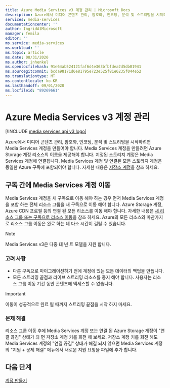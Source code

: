 ```yaml
---
title: Azure Media Services v3 계정 관리 | Microsoft Docs
description: Azure에서 미디어 콘텐츠 관리, 암호화, 인코딩, 분석 및 스트리밍을 시작하려면 Media Services 계정을 만들어야 합니다. 이 문서에서는 Azure Media Services v3 계정을 관리 하는 방법을 설명 합니다.
services: media-services
documentationcenter: ''
author: IngridAtMicrosoft
manager: femila
editor: ''
ms.service: media-services
ms.workload: ''
ms.topic: article
ms.date: 08/31/2020
ms.author: inhenkel
ms.openlocfilehash: 91e64ab524121faf6d4e363bfbfdea2d5db01941
ms.sourcegitcommit: bcda98171d6e81795e723e525f81e6235f044e52
ms.translationtype: MT
ms.contentlocale: ko-KR
ms.lasthandoff: 09/01/2020
ms.locfileid: "89269661"
---
```

# <a name="manage-azure-media-services-v3-accounts"></a>Azure Media Services v3 계정 관리

[!INCLUDE [media services api v3 logo](./includes/v3-hr.md)]

Azure에서 미디어 콘텐츠 관리, 암호화, 인코딩, 분석 및 스트리밍을 시작하려면 Media Services 계정을 만들어야 합니다. Media Services 계정을 만들려면 Azure Storage 계정 리소스의 이름을 제공해야 합니다. 지정된 스토리지 계정은 Media Services 계정에 연결됩니다. Media Services 계정 및 연결된 모든 스토리지 계정은 동일한 Azure 구독에 포함되어야 합니다. 자세한 내용은 [저장소 계정](storage-account-concept.md)을 참조 하세요.

## <a name="moving-a-media-services-account-between-subscriptions"></a>구독 간에 Media Services 계정 이동 

Media Services 계정을 새 구독으로 이동 해야 하는 경우 먼저 Media Services 계정을 포함 하는 전체 리소스 그룹을 새 구독으로 이동 해야 합니다. Azure Storage 계정, Azure CDN 프로필 등의 연결 된 모든 리소스를 이동 해야 합니다. 자세한 내용은 [새 리소스 그룹 또는 구독으로 리소스 이동](../../azure-resource-manager/management/move-resource-group-and-subscription.md)을 참조 하세요. Azure의 모든 리소스와 마찬가지로 리소스 그룹 이동은 완료 하는 데 다소 시간이 걸릴 수 있습니다.

> [!NOTE]
> Media Services v3은 다중 테 넌 트 모델을 지원 합니다.

### <a name="considerations"></a>고려 사항

* 다른 구독으로 마이그레이션하기 전에 계정에 있는 모든 데이터의 백업을 만듭니다.
* 모든 스트리밍 끝점과 라이브 스트리밍 리소스를 중지 해야 합니다. 사용자는 리소스 그룹 이동 기간 동안 콘텐츠에 액세스할 수 없습니다. 

> [!IMPORTANT]
> 이동이 성공적으로 완료 될 때까지 스트리밍 끝점을 시작 하지 마세요.

### <a name="troubleshoot"></a>문제 해결 

리소스 그룹 이동 후에 Media Services 계정 또는 연결 된 Azure Storage 계정이 "연결 끊김" 상태가 되 면 저장소 계정 키를 회전 해 보세요. 저장소 계정 키를 회전 해도 Media Services 계정의 "연결 끊김" 상태가 해결 되지 않으면 Media Services 계정의 "지원 + 문제 해결" 메뉴에서 새로운 지원 요청을 파일에 추가 합니다.  

## <a name="next-steps"></a>다음 단계

[계정 만들기](./create-account-howto.md)

